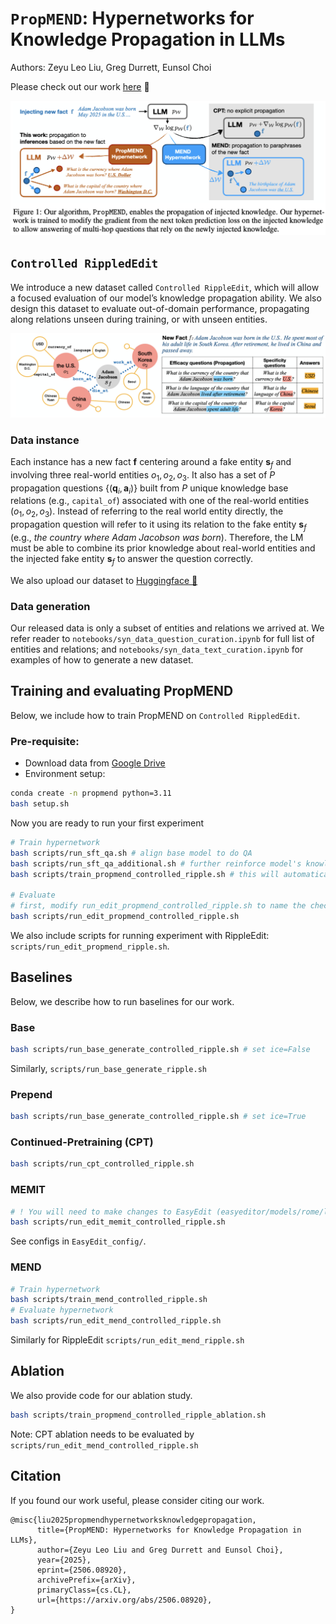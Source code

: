 # `PropMEND`: Hypernetworks for Knowledge Propagation in LLMs

Authors: Zeyu Leo Liu, Greg Durrett, Eunsol Choi

Please check out our work [here](https://arxiv.org/abs/2506.08920) 📃

<picture>
<img src="./images/main.png" alt="Method overview"/>
</picture>
<br/>

## `Controlled RippledEdit`

We introduce a new dataset called `Controlled RippleEdit`, which will allow a focused evaluation of our model’s knowledge propagation ability. We also design this dataset to evaluate out-of-domain performance, propagating along relations unseen during training, or with unseen entities.


<picture>
<img src="./images/data.png" alt="Data overview"/>
</picture>
<br/>


### Data instance

Each instance has a new fact $\mathbf{f}$ centering around a fake entity $\mathbf{s}_f$ and involving three real-world entities $o_1, o_2, o_3$. It also has a set of $P$ propagation questions $\{(\mathbf{q}_i, \mathbf{a}_i)\}$ built from $P$ unique knowledge base relations (e.g., `capital_of`) associated with one of the real-world entities $(o_1, o_2, o_3)$. Instead of referring to the real world entity directly, the propagation question will refer to it using its relation to the fake entity $\mathbf{s}_f$ (e.g., *the country where Adam Jacobson was born*). Therefore, the LM must be able to combine its prior knowledge about real-world entities and the injected fake entity $\mathbf{s}_f$ to answer the question correctly.

We also upload our dataset to [Huggingface 🤗](leo-liuzy/Controlled-RippleEdit)

### Data generation

Our released data is only a subset of entities and relations we arrived at. We refer reader to `notebooks/syn_data_question_curation.ipynb` for full list of entities and relations; and `notebooks/syn_data_text_curation.ipynb` for examples of how to generate a new dataset. 

## Training and evaluating PropMEND

Below, we include how to train PropMEND on `Controlled RippledEdit`.

### Pre-requisite:
* Download data from [Google Drive](https://drive.google.com/file/d/1b7MH6hqFcAZqM8pcbTvOKtEJTdRT1TyF/view?usp=share_link)
* Environment setup:
```bash
conda create -n propmend python=3.11
bash setup.sh
```

Now you are ready to run your first experiment
```bash
# Train hypernetwork
bash scripts/run_sft_qa.sh # align base model to do QA 
bash scripts/run_sft_qa_additional.sh # further reinforce model's knowledge on tested relations.
bash scripts/train_propmend_controlled_ripple.sh # this will automatically create a folder named after run id, like `outputs/2025-02-10_08-19-14_2641409766`

# Evaluate
# first, modify run_edit_propmend_controlled_ripple.sh to name the checekpoint and add run id.
bash scripts/run_edit_propmend_controlled_ripple.sh
```

We also include scripts for running experiment with RippleEdit: `scripts/run_edit_propmend_ripple.sh`.


## Baselines

Below, we describe how to run baselines for our work.

### Base
```bash
bash scripts/run_base_generate_controlled_ripple.sh # set ice=False
```
Similarly, `scripts/run_base_generate_ripple.sh`

### Prepend
```bash
bash scripts/run_base_generate_controlled_ripple.sh # set ice=True
```

### Continued-Pretraining (CPT)

```bash
bash scripts/run_cpt_controlled_ripple.sh
```

### MEMIT
```bash
# ! You will need to make changes to EasyEdit (easyeditor/models/rome/layer_stats.py) to load data to calculate covariance matrix.
bash scripts/run_edit_memit_controlled_ripple.sh
```
See configs in `EasyEdit_config/`.


### MEND
```bash
# Train hypernetwork
bash scripts/train_mend_controlled_ripple.sh
# Evaluate hypernetwork
bash scripts/run_edit_mend_controlled_ripple.sh
```
Similarly for RippleEdit `scripts/run_edit_mend_ripple.sh`

## Ablation

We also provide code for our ablation study.

```bash
bash scripts/train_propmend_controlled_ripple_ablation.sh
```

Note: CPT ablation needs to be evaluated by `scripts/run_edit_mend_controlled_ripple.sh`

## Citation

If you found our work useful, please consider citing our work.

```
@misc{liu2025propmendhypernetworksknowledgepropagation,
      title={PropMEND: Hypernetworks for Knowledge Propagation in LLMs}, 
      author={Zeyu Leo Liu and Greg Durrett and Eunsol Choi},
      year={2025},
      eprint={2506.08920},
      archivePrefix={arXiv},
      primaryClass={cs.CL},
      url={https://arxiv.org/abs/2506.08920}, 
}
```